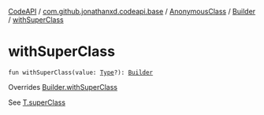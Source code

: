 [CodeAPI](../../../index.md) / [com.github.jonathanxd.codeapi.base](../../index.md) / [AnonymousClass](../index.md) / [Builder](index.md) / [withSuperClass](.)

# withSuperClass

`fun withSuperClass(value: `[`Type`](http://docs.oracle.com/javase/6/docs/api/java/lang/reflect/Type.html)`?): `[`Builder`](index.md)

Overrides [Builder.withSuperClass](../../-super-class-holder/-builder/with-super-class.md)

See [T.superClass](#)

